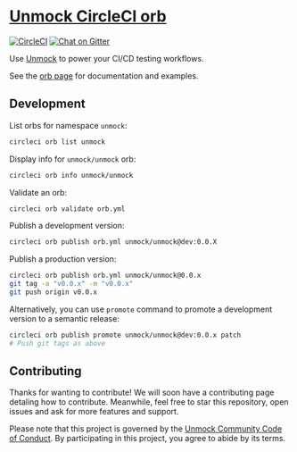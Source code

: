 # [Unmock CircleCI orb](https://circleci.com/orbs/registry/orb/unmock/unmock)

[![CircleCI](https://circleci.com/gh/unmock/unmock-orb.svg?style=svg)](https://circleci.com/gh/unmock/unmock-orb)
[![Chat on Gitter](https://badges.gitter.im/gitterHQ/gitter.png)](https://gitter.im/unmock/community)

Use [Unmock](https://unmock.io) to power your CI/CD testing workflows.

See the [orb page](https://circleci.com/orbs/registry/orb/unmock/unmock) for documentation and examples.

## Development

List orbs for namespace `unmock`:

```bash
circleci orb list unmock
```

Display info for `unmock/unmock` orb:

```bash
circleci orb info unmock/unmock
```

Validate an orb:

```bash
circleci orb validate orb.yml
```

Publish a development version:

```bash
circleci orb publish orb.yml unmock/unmock@dev:0.0.X
```

Publish a production version:

```bash
circleci orb publish orb.yml unmock/unmock@0.0.x
git tag -a "v0.0.x" -m "v0.0.x"
git push origin v0.0.x
```

Alternatively, you can use `promote` command to promote a development version to a semantic release:

```bash
circleci orb publish promote unmock/unmock@dev:0.0.x patch
# Push git tags as above
```

## Contributing

Thanks for wanting to contribute! We will soon have a contributing page
detaling how to contribute. Meanwhile, feel free to star this repository, open issues
and ask for more features and support.

Please note that this project is governed by the [Unmock Community Code of Conduct](https://github.com/unmock/code-of-conduct). By participating in this project, you agree to abide by its terms.
